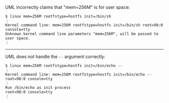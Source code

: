 UML incorrectly claims that "mem=256M" is for user space:
```console
$ linux mem=256M rootfstype=hostfs init=/bin/sh
⋮
Kernel command line: mem=256M rootfstype=hostfs init=/bin/sh root=98:0 console=tty
Unknown kernel command line parameters "mem=256M", will be passed to user space.
⋮
```

---

UML does not handle the `--` argument correctly:
```console
$ linux mem=256M rootfstype=hostfs init=/bin/echo --
⋮
Kernel command line: mem=256M rootfstype=hostfs init=/bin/echo -- root=98:0 console=tty
⋮
Run /bin/echo as init process
root=98:0 console=tty
⋮
```
